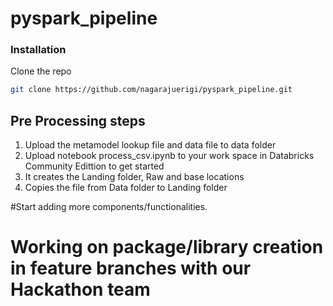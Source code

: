 # pyspark_pipeline
### Installation
Clone the repo
   ```sh
   git clone https://github.com/nagarajuerigi/pyspark_pipeline.git
   ```
## Pre Processing steps

1. Upload the metamodel lookup file and data file to data folder
2. Upload notebook process_csv.ipynb to your work space in Databricks Community Edittion to get started
3. It creates the Landing folder, Raw and base locations
4. Copies the file from Data folder to Landing folder

#Start adding more components/functionalities.

# Working on package/library creation in feature branches with our Hackathon team
